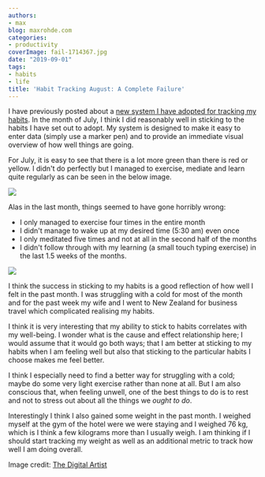 ```yaml
---
authors:
- max
blog: maxrohde.com
categories:
- productivity
coverImage: fail-1714367.jpg
date: "2019-09-01"
tags:
- habits
- life
title: 'Habit Tracking August: A Complete Failure'
---
```


I have previously posted about a [new system I have adopted for tracking my habits](https://maxrohde.com/2019/08/03/simple-habit-tracking-system/). In the month of July, I think I did reasonably well in sticking to the habits I have set out to adopt. My system is designed to make it easy to enter data (simply use a marker pen) and to provide an immediate visual overview of how well things are going.

For July, it is easy to see that there is a lot more green than there is red or yellow. I didn't do perfectly but I managed to exercise, mediate and learn quite regularly as can be seen in the below image.

![](https://spearoflight.files.wordpress.com/2019/08/habits-july.png?w=1024)

Alas in the last month, things seemed to have gone horribly wrong:

- I only managed to exercise four times in the entire month
- I didn't manage to wake up at my desired time (5:30 am) even once
- I only meditated five times and not at all in the second half of the months
- I didn't follow through with my learning (a small touch typing exercise) in the last 1.5 weeks of the months.

![](https://spearoflight.files.wordpress.com/2019/09/habits-september.png?w=1024)

I think the success in sticking to my habits is a good reflection of how well I felt in the past month. I was struggling with a cold for most of the month and for the past week my wife and I went to New Zealand for business travel which complicated realising my habits.

I think it is very interesting that my ability to stick to habits correlates with my well-being. I wonder what is the cause and effect relationship here; I would assume that it would go both ways; that I am better at sticking to my habits when I am feeling well but also that sticking to the particular habits I choose makes me feel better.

I think I especially need to find a better way for struggling with a cold; maybe do some very light exercise rather than none at all. But I am also conscious that, when feeling unwell, one of the best things to do is to rest and not to stress out about all the things we _ought to do_.

Interestingly I think I also gained some weight in the past month. I weighed myself at the gym of the hotel were we were staying and I weighed 76 kg, which is I think a few kilograms more than I usually weigh. I am thinking if I should start tracking my weight as well as an additional metric to track how well I am doing overall.

Image credit: [The Digital Artist](https://pixabay.com/illustrations/fail-lose-failing-failure-business-1714367/)
